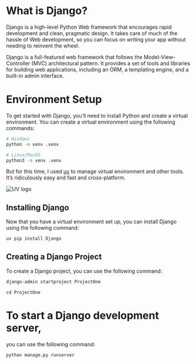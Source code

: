 # What is Django?
Django is a high-level Python Web framework that encourages rapid development and clean, pragmatic design. It takes care of much of the hassle of Web development, so you can focus on writing your app without needing to reinvent the wheel.

Django is a full-featured web framework that follows the Model-View-Controller (MVC) architectural pattern. It provides a set of tools and libraries for building web applications, including an ORM, a templating engine, and a built-in admin interface.

# Environment Setup
To get started with Django, you’ll need to install Python and create a virtual environment. You can create a virtual environment using the following commands:

```bash
# Windows
python -m venv .venv
```

```bash
# Linux/MacOS
python3 -m venv .venv
```
But for this time, I used [uv](https://docs.astral.sh/uv/) to manage virtual environment and other tools. It’s ridiculously easy and fast and cross-platform.

![UV logo](https://github.com/astral-sh/uv/assets/1309177/03aa9163-1c79-4a87-a31d-7a9311ed9310#only-dark)

## Installing Django
Now that you have a virtual environment set up, you can install Django using the following command:
```bash
uv pip install Django
```
## Creating a Django Project
To create a Django project, you can use the following command:
```bash
django-admin startproject ProjectOne
```
```base
cd ProjectOne
```
# To start a Django development server,
you can use the following command:
```bash
python manage.py runserver
```